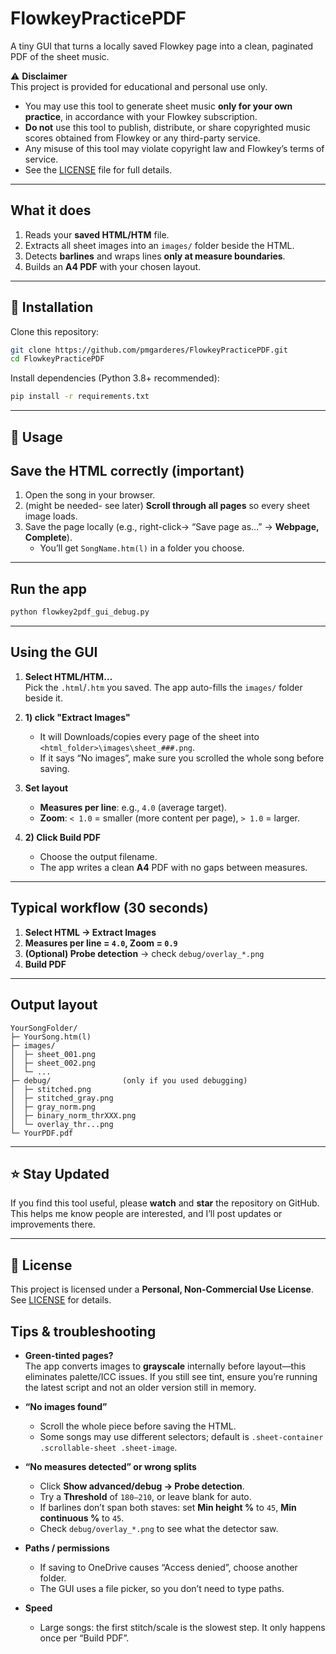# FlowkeyPracticePDF

A tiny GUI that turns a locally saved Flowkey page into a clean, paginated PDF of the sheet music.



⚠️ **Disclaimer**  
This project is provided for educational and personal use only.  
- You may use this tool to generate sheet music **only for your own practice**, in accordance with your Flowkey subscription.  
- **Do not** use this tool to publish, distribute, or share copyrighted music scores obtained from Flowkey or any third-party service.  
- Any misuse of this tool may violate copyright law and Flowkey’s terms of service.  
- See the [LICENSE](LICENSE) file for full details.

---

## What it does
1. Reads your **saved HTML/HTM** file.  
2. Extracts all sheet images into an `images/` folder beside the HTML.  
3. Detects **barlines** and wraps lines **only at measure boundaries**.  
4. Builds an **A4 PDF** with your chosen layout.


---

## 🚀 Installation
Clone this repository:

```bash
git clone https://github.com/pmgarderes/FlowkeyPracticePDF.git
cd FlowkeyPracticePDF
```

Install dependencies (Python 3.8+ recommended):

```bash
pip install -r requirements.txt
```

---

## 📖 Usage


## Save the HTML correctly (important)
1. Open the song in your browser.
2. (might be needed- see later) **Scroll through all pages** so every sheet image loads.
3. Save the page locally (e.g., right-click-> “Save page as…” → **Webpage, Complete**).
   - You’ll get `SongName.htm(l)` in a folder you choose.

---

## Run the app

```bash
python flowkey2pdf_gui_debug.py
```

---

## Using the GUI
1. **Select HTML/HTM…**  
   Pick the `.html`/`.htm` you saved. The app auto-fills the `images/` folder beside it.

2. **1) click "Extract Images"**  
   - It will Downloads/copies every page of the sheet into `<html_folder>\images\sheet_###.png`.  
   - If it says “No images”, make sure you scrolled the whole song before saving.

3. **Set layout**
   - **Measures per line**: e.g., `4.0` (average target).  
   - **Zoom**: `< 1.0` = smaller (more content per page), `> 1.0` = larger.

4. **2) Click Build PDF**  
   - Choose the output filename.  
   - The app writes a clean **A4** PDF with no gaps between measures.

---

## Typical workflow (30 seconds)
1. **Select HTML → Extract Images**  
2. **Measures per line = `4.0`, Zoom = `0.9`**  
3. **(Optional) Probe detection** → check `debug/overlay_*.png`  
4. **Build PDF**

---

## Output layout
```
YourSongFolder/
├─ YourSong.htm(l)
├─ images/
│  ├─ sheet_001.png
│  ├─ sheet_002.png
│  └─ ...
├─ debug/                (only if you used debugging)
│  ├─ stitched.png
│  ├─ stitched_gray.png
│  ├─ gray_norm.png
│  ├─ binary_norm_thrXXX.png
│  └─ overlay_thr...png
└─ YourPDF.pdf
```


---

## ⭐ Stay Updated
If you find this tool useful, please **watch** and **star** the repository on GitHub.  
This helps me know people are interested, and I’ll post updates or improvements there.  

---

## 📜 License
This project is licensed under a **Personal, Non-Commercial Use License**.  
See [LICENSE](LICENSE) for details.


## Tips & troubleshooting
- **Green-tinted pages?**  
  The app converts images to **grayscale** internally before layout—this eliminates palette/ICC issues. If you still see tint, ensure you’re running the latest script and not an older version still in memory.

- **“No images found”**  
  - Scroll the whole piece before saving the HTML.  
  - Some songs may use different selectors; default is `.sheet-container .scrollable-sheet .sheet-image`.

- **“No measures detected” or wrong splits**  
  - Click **Show advanced/debug → Probe detection**.  
  - Try a **Threshold** of `180–210`, or leave blank for auto.  
  - If barlines don’t span both staves: set **Min height %** to `45`, **Min continuous %** to `45`.  
  - Check `debug/overlay_*.png` to see what the detector saw.

- **Paths / permissions**  
  - If saving to OneDrive causes “Access denied”, choose another folder.  
  - The GUI uses a file picker, so you don’t need to type paths.

- **Speed**  
  - Large songs: the first stitch/scale is the slowest step. It only happens once per “Build PDF”.

